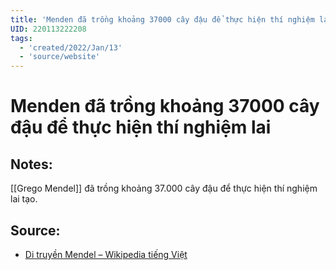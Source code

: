 ```yaml
---
title: 'Menden đã trồng khoảng 37000 cây đậu để thực hiện thí nghiệm lai'
UID: 220113222208
tags:
  - 'created/2022/Jan/13'
  - 'source/website'
---
```

# Menden đã trồng khoảng 37000 cây đậu để thực hiện thí nghiệm lai

## Notes:
[[Grego Mendel]] đã trồng khoảng 37.000 cây đậu để thực hiện thí nghiệm lai tạo.

## Source:
- [Di truyền Mendel – Wikipedia tiếng Việt](https://vi.wikipedia.org/wiki/Di_truy%E1%BB%81n_Mendel)
